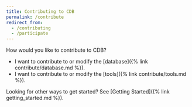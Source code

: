 ```yaml
---
title: Contributing to CDB
permalink: /contribute
redirect_from:
  - /contributing
  - /participate
---
```


How would you like to contribute to CDB?
* I want to contribute to or modify the [database]({% link contribute/database.md %}).
* I want to contribute to or modify the [tools]({% link contribute/tools.md %}).

Looking for other ways to get started? See [Getting Started]({% link getting_started.md %}).
